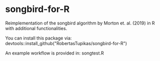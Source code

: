 # songbird-for-R
Reimplementation of the songbird algorithm by Morton et. al. (2019) in R with additional functionalities.

You can install this package via: 
devtools::install_github("RobertasTupikas/songbird-for-R")

An example workflow is provided in:
songtest.R
